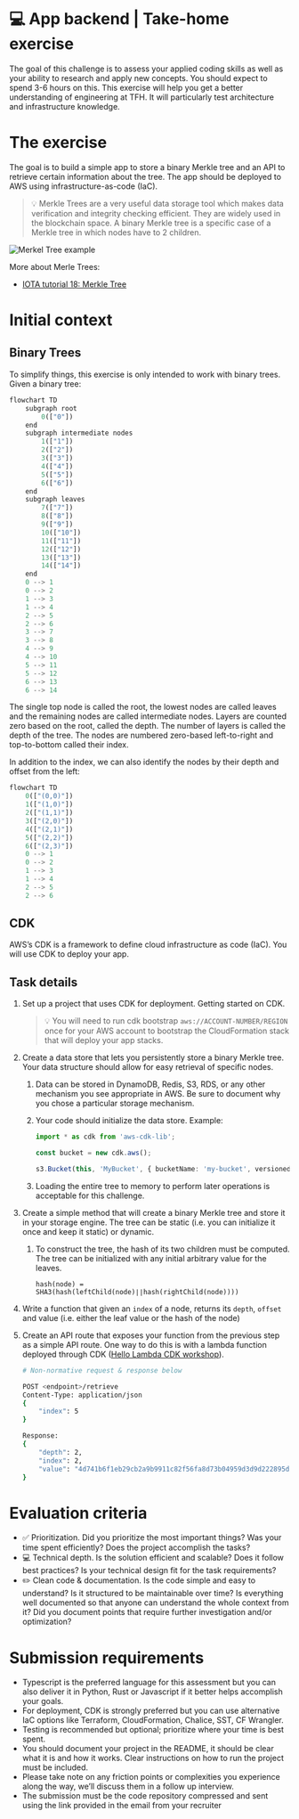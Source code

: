 # 💻 App backend | Take-home exercise

The goal of this challenge is to assess your applied coding skills as well as your ability to research and apply new concepts. You should expect to spend 3-6 hours on this. This exercise will help you get a better understanding of engineering at TFH. It will particularly test architecture and infrastructure knowledge.

# The exercise

The goal is to build a simple app to store a binary Merkle tree and an API to retrieve certain information about the tree. The app should be deployed to AWS using infrastructure-as-code (IaC).

> 💡 Merkle Trees are a very useful data storage tool which makes data verification and integrity checking efficient. They are widely used in the blockchain space. A binary Merkle tree is a specific case of a Merkle tree in which nodes have to 2 children.

![Merkel Tree example](https://river.com/learn/images/articles/merkle-tree.png)

More about Merle Trees:

- [IOTA tutorial 18: Merkle Tree](https://www.youtube.com/watch?v=s0fruNfgW30)

# Initial context

## Binary Trees

To simplify things, this exercise is only intended to work with binary trees. Given a binary tree:

```py
flowchart TD
    subgraph root
        0(["0"])
    end
    subgraph intermediate nodes
        1(["1"])
        2(["2"])
        3(["3"])
        4(["4"])
        5(["5"])
        6(["6"])
    end
    subgraph leaves
        7(["7"])
        8(["8"])
        9(["9"])
        10(["10"])
        11(["11"])
        12(["12"])
        13(["13"])
        14(["14"])
    end
    0 --> 1
    0 --> 2
    1 --> 3
    1 --> 4
    2 --> 5
    2 --> 6
    3 --> 7
    3 --> 8
    4 --> 9
    4 --> 10
    5 --> 11
    5 --> 12
    6 --> 13
    6 --> 14
```

The single top node is called the root, the lowest nodes are called leaves and the remaining nodes are called intermediate nodes. Layers are counted zero based on the root, called the depth. The number of layers is called the depth of the tree. The nodes are numbered zero-based left-to-right and top-to-bottom called their index.

In addition to the index, we can also identify the nodes by their depth and offset from the left:

```py
flowchart TD
    0(["(0,0)"])
    1(["(1,0)"])
    2(["(1,1)"])
    3(["(2,0)"])
    4(["(2,1)"])
    5(["(2,2)"])
    6(["(2,3)"])
    0 --> 1
    0 --> 2
    1 --> 3
    1 --> 4
    2 --> 5
    2 --> 6
```

## CDK

AWS’s CDK is a framework to define cloud infrastructure as code (IaC). You will use CDK to deploy your app.

## Task details

1. Set up a project that uses CDK for deployment. Getting started on CDK.

   > 💡 You will need to run cdk bootstrap `aws://ACCOUNT-NUMBER/REGION` once for your AWS account to bootstrap the CloudFormation stack that will deploy your app stacks.

2. Create a data store that lets you persistently store a binary Merkle tree. Your data structure should allow for easy retrieval of specific nodes.

   1. Data can be stored in DynamoDB, Redis, S3, RDS, or any other mechanism you see appropriate in AWS. Be sure to document why you chose a particular storage mechanism.
   2. Your code should initialize the data store. Example:

      ```ts
      import * as cdk from 'aws-cdk-lib';

      const bucket = new cdk.aws();

      s3.Bucket(this, 'MyBucket', { bucketName: 'my-bucket', versioned: true });
      ```

   3. Loading the entire tree to memory to perform later operations is acceptable for this challenge.

3. Create a simple method that will create a binary Merkle tree and store it in your storage engine. The tree can be static (i.e. you can initialize it once and keep it static) or dynamic.

   1. To construct the tree, the hash of its two children must be computed. The tree can be initialized with any initial arbitrary value for the leaves.

      `hash(node) = SHA3(hash(leftChild(node)∣∣hash(rightChild(node))))`

4. Write a function that given an `index` of a node, returns its `depth`, `offset` and value (i.e. either the leaf value or the hash of the node)
5. Create an API route that exposes your function from the previous step as a simple API route. One way to do this is with a lambda function deployed through CDK ([Hello Lambda CDK workshop](https://cdkworkshop.com/20-typescript/30-hello-cdk/200-lambda.html)).

   ```sh
   # Non-normative request & response below

   POST <endpoint>/retrieve
   Content-Type: application/json
   {
       "index": 5
   }
   ```

   ```sh
   Response:
   {
       "depth": 2,
       "index": 2,
       "value": "4d741b6f1eb29cb2a9b9911c82f56fa8d73b04959d3d9d222895df6c0b28aa15"
   }
   ```

# Evaluation criteria

- ✅ Prioritization. Did you prioritize the most important things? Was your time spent efficiently? Does the project accomplish the tasks?
- 💻 Technical depth. Is the solution efficient and scalable? Does it follow best practices? Is your technical design fit for the task requirements?
- ✏️ Clean code & documentation. Is the code simple and easy to understand? Is it structured to be maintainable over time? Is everything well documented so that anyone can understand the whole context from it? Did you document points that require further investigation and/or optimization?

# Submission requirements

- Typescript is the preferred language for this assessment but you can also deliver it in Python, Rust or Javascript if it better helps accomplish your goals.
- For deployment, CDK is strongly preferred but you can use alternative IaC options like Terraform, CloudFormation, Chalice, SST, CF Wrangler.
- Testing is recommended but optional; prioritize where your time is best spent.
- You should document your project in the README, it should be clear what it is and how it works. Clear instructions on how to run the project must be included.
- Please take note on any friction points or complexities you experience along the way, we’ll discuss them in a follow up interview.
- The submission must be the code repository compressed and sent using the link provided in the email from your recruiter
